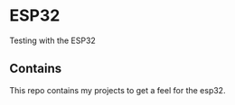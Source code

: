 # ESP32
Testing with the ESP32
## Contains
This repo contains my projects to get a feel for the esp32.
